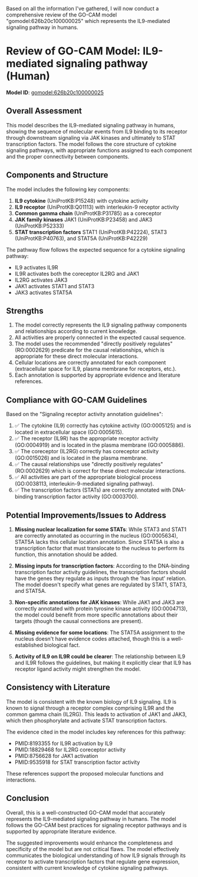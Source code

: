Based on all the information I've gathered, I will now conduct a comprehensive review of the GO-CAM model "gomodel:626b20c100000025" which represents the IL9-mediated signaling pathway in humans.

# Review of GO-CAM Model: IL9-mediated signaling pathway (Human) 
**Model ID**: [gomodel:626b20c100000025](https://bioregistry.io/go.model:626b20c100000025)

## Overall Assessment

This model describes the IL9-mediated signaling pathway in humans, showing the sequence of molecular events from IL9 binding to its receptor through downstream signaling via JAK kinases and ultimately to STAT transcription factors. The model follows the core structure of cytokine signaling pathways, with appropriate functions assigned to each component and the proper connectivity between components.

## Components and Structure

The model includes the following key components:
1. **IL9 cytokine** (UniProtKB:P15248) with cytokine activity
2. **IL9 receptor** (UniProtKB:Q01113) with interleukin-9 receptor activity
3. **Common gamma chain** (UniProtKB:P31785) as a coreceptor
4. **JAK family kinases** JAK1 (UniProtKB:P23458) and JAK3 (UniProtKB:P52333)
5. **STAT transcription factors** STAT1 (UniProtKB:P42224), STAT3 (UniProtKB:P40763), and STAT5A (UniProtKB:P42229)

The pathway flow follows the expected sequence for a cytokine signaling pathway:
- IL9 activates IL9R
- IL9R activates both the coreceptor IL2RG and JAK1
- IL2RG activates JAK3
- JAK1 activates STAT1 and STAT3
- JAK3 activates STAT5A

## Strengths

1. The model correctly represents the IL9 signaling pathway components and relationships according to current knowledge.
2. All activities are properly connected in the expected causal sequence.
3. The model uses the recommended "directly positively regulates" (RO:0002629) predicate for the causal relationships, which is appropriate for these direct molecular interactions.
4. Cellular locations are correctly annotated for each component (extracellular space for IL9, plasma membrane for receptors, etc.).
5. Each annotation is supported by appropriate evidence and literature references.

## Compliance with GO-CAM Guidelines

Based on the "Signaling receptor activity annotation guidelines":

1. ✅ The cytokine (IL9) correctly has cytokine activity (GO:0005125) and is located in extracellular space (GO:0005615).
2. ✅ The receptor (IL9R) has the appropriate receptor activity (GO:0004919) and is located in the plasma membrane (GO:0005886).
3. ✅ The coreceptor (IL2RG) correctly has coreceptor activity (GO:0015026) and is located in the plasma membrane.
4. ✅ The causal relationships use "directly positively regulates" (RO:0002629) which is correct for these direct molecular interactions.
5. ✅ All activities are part of the appropriate biological process (GO:0038113, interleukin-9-mediated signaling pathway).
6. ✅ The transcription factors (STATs) are correctly annotated with DNA-binding transcription factor activity (GO:0003700).

## Potential Improvements/Issues to Address

1. **Missing nuclear localization for some STATs**: While STAT3 and STAT1 are correctly annotated as occurring in the nucleus (GO:0005634), STAT5A lacks this cellular location annotation. Since STAT5A is also a transcription factor that must translocate to the nucleus to perform its function, this annotation should be added.

2. **Missing inputs for transcription factors**: According to the DNA-binding transcription factor activity guidelines, the transcription factors should have the genes they regulate as inputs through the 'has input' relation. The model doesn't specify what genes are regulated by STAT1, STAT3, and STAT5A.

3. **Non-specific annotations for JAK kinases**: While JAK1 and JAK3 are correctly annotated with protein tyrosine kinase activity (GO:0004713), the model could benefit from more specific annotations about their targets (though the causal connections are present).

4. **Missing evidence for some locations**: The STAT5A assignment to the nucleus doesn't have evidence codes attached, though this is a well-established biological fact.

5. **Activity of IL9 on IL9R could be clearer**: The relationship between IL9 and IL9R follows the guidelines, but making it explicitly clear that IL9 has receptor ligand activity might strengthen the model.

## Consistency with Literature

The model is consistent with the known biology of IL9 signaling. IL9 is known to signal through a receptor complex comprising IL9R and the common gamma chain (IL2RG). This leads to activation of JAK1 and JAK3, which then phosphorylate and activate STAT transcription factors.

The evidence cited in the model includes key references for this pathway:
- PMID:8193355 for IL9R activation by IL9
- PMID:18829468 for IL2RG coreceptor activity
- PMID:8756628 for JAK1 activation
- PMID:9535918 for STAT transcription factor activity

These references support the proposed molecular functions and interactions.

## Conclusion

Overall, this is a well-constructed GO-CAM model that accurately represents the IL9-mediated signaling pathway in humans. The model follows the GO-CAM best practices for signaling receptor pathways and is supported by appropriate literature evidence. 

The suggested improvements would enhance the completeness and specificity of the model but are not critical flaws. The model effectively communicates the biological understanding of how IL9 signals through its receptor to activate transcription factors that regulate gene expression, consistent with current knowledge of cytokine signaling pathways.